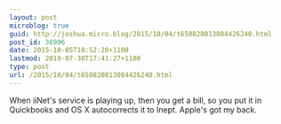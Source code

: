 ```yaml
---
layout: post
microblog: true
guid: http://joshua.micro.blog/2015/10/04/t650820813084426240.html
post_id: 36996
date: 2015-10-05T10:52:28+1100
lastmod: 2019-07-30T17:41:27+1100
type: post
url: /2015/10/04/t650820813084426240.html
---
```

When iiNet's service is playing up, then you get a bill, so you put it in Quickbooks and OS X autocorrects it to Inept. Apple's got my back.
